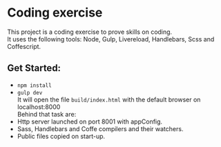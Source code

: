# Coding exercise
This project is a coding exercise to prove skills on coding.  
It uses the following tools: Node, Gulp, Livereload, Handlebars, Scss and Coffescript.

## Get Started:
- `npm install`
- `gulp dev`  
It will open the file `build/index.html` with the default browser on localhost:8000  
Behind that task are:  
- Http server launched on port 8001 with appConfig.
- Sass, Handlebars and Coffe compilers and their watchers.
- Public files copied on start-up.
